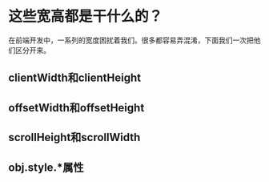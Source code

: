 # 这些宽高都是干什么的？

在前端开发中，一系列的宽度困扰着我们。很多都容易弄混淆，下面我们一次把他们区分开来。

## clientWidth和clientHeight

## offsetWidth和offsetHeight

## scrollHeight和scrollWidth

## obj.style.*属性